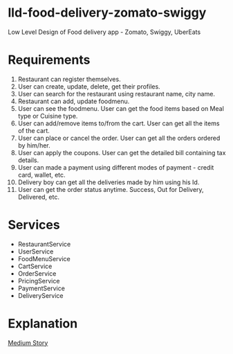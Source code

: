 # lld-food-delivery-zomato-swiggy
Low Level Design of Food delivery app - Zomato, Swiggy, UberEats

# Requirements
1. Restaurant can register themselves.
2. User can create, update, delete, get their profiles.
3. User can search for the restaurant using restaurant name, city name.
4. Restaurant can add, update foodmenu.
5. User can see the foodmenu. User can get the food items based on Meal type or Cuisine type.
6. User can add/remove items to/from the cart. User can get all the items of the cart.
7. User can place or cancel the order. User can get all the orders ordered by him/her.
8. User can apply the coupons. User can get the detailed bill containing tax details.
9. User can made a payment using different modes of payment - credit card, wallet, etc.
10. Delivery boy can get all the deliveries made by him using his Id.
11. User can get the order status anytime. Success, Out for Delivery, Delivered, etc.

# Services
* RestaurantService
* UserService
* FoodMenuService
* CartService
* OrderService
* PricingService
* PaymentService
* DeliveryService

# Explanation
[Medium Story](https://medium.com/@mayankbansal933/food-delivery-app-lld-c1409ef49266?source=friends_link&sk=6c753c471dae09bf1fcbe79bee2d8be1)
